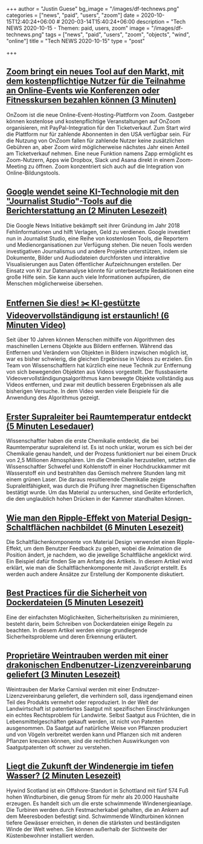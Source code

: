 +++
author = "Justin Guese"
bg_image = "/images/df-technews.png"
categories = ["news", "paid", "users", "zoom"]
date = 2020-10-15T12:40:24+06:00 # 2020-03-14T15:40:24+06:00
description = "Tech NEWS 2020-10-15 - Themen: paid, users, zoom"
image = "/images/df-technews.png"
tags = ["news", "paid", "users", "zoom", "objects", "wind", "online"]
title = "Tech NEWS 2020-10-15"
type = "post"

+++

## [Zoom bringt ein neues Tool auf den Markt, mit dem kostenpflichtige Nutzer für die Teilnahme an Online-Events wie Konferenzen oder Fitnesskursen bezahlen können (3 Minuten)](https://www.businessinsider.com/zoom-announces-new-online-event-platform-onzoom-third-party-apps-2020-10?op=1&scrolla=5eb6d68b7fedc32c19ef33b4/1/010001752bbbebc6-e25b615a-6bbf-4ad2-b0ef-db2166d38419-000000/5x25_eRSpHknT_SgkTZWsQf70hKBCToMjq-zvSxvAbw=163)

 OnZoom ist die neue Online-Event-Hosting-Plattform von Zoom. Gastgeber können kostenlose und kostenpflichtige Veranstaltungen auf OnZoom organisieren, mit PayPal-Integration für den Ticketverkauf. Zum Start wird die Plattform nur für zahlende Abonnenten in den USA verfügbar sein. Für die Nutzung von OnZoom fallen für zahlende Nutzer keine zusätzlichen Gebühren an, aber Zoom wird möglicherweise nächstes Jahr einen Anteil am Ticketverkauf nehmen. Eine neue Funktion namens Zapp ermöglicht es Zoom-Nutzern, Apps wie Dropbox, Slack und Asana direkt in einem Zoom-Meeting zu öffnen. Zoom konzentriert sich auch auf die Integration von Online-Bildungstools.

## [Google wendet seine KI-Technologie mit den "Journalist Studio"-Tools auf die Berichterstattung an (2 Minuten Lesezeit)](https://www.engadget.com/google-journalist-studio-pinpoint-110047367.html/1/010001752bbbebc6-e25b615a-6bbf-4ad2-b0ef-db2166d38419-000000/gFZb9OsfuEUgRMXEvmbrEr88CP6bHaLK3pGePTkAiws=163)

 Die Google News Initiative bekämpft seit ihrer Gründung im Jahr 2018 Fehlinformationen und hilft Verlagen, Geld zu verdienen. Google investiert nun in Journalist Studio, eine Reihe von kostenlosen Tools, die Reportern und Medienorganisationen zur Verfügung stehen. Die neuen Tools werden investigativen Journalismus und andere Projekte unterstützen, indem sie Dokumente, Bilder und Audiodateien durchforsten und interaktive Visualisierungen aus Daten öffentlicher Aufzeichnungen erstellen. Der Einsatz von KI zur Datenanalyse könnte für unterbesetzte Redaktionen eine große Hilfe sein. Sie kann auch viele Informationen aufspüren, die Menschen möglicherweise übersehen.

## [Entfernen Sie dies! ✂️ KI-gestützte Videovervollständigung ist erstaunlich! (6 Minuten Video)](https://www.youtube.com/watch?v=86QU7_SF16Q/1/010001752bbbebc6-e25b615a-6bbf-4ad2-b0ef-db2166d38419-000000/cMtjnEdU5p54u77hq58k_9aVHF3ynkEBCyAbYHrNYdM=163)

 Seit über 10 Jahren können Menschen mithilfe von Algorithmen des maschinellen Lernens Objekte aus Bildern entfernen. Während das Entfernen und Verändern von Objekten in Bildern inzwischen möglich ist, war es bisher schwierig, die gleichen Ergebnisse in Videos zu erzielen. Ein Team von Wissenschaftlern hat kürzlich eine neue Technik zur Entfernung von sich bewegenden Objekten aus Videos vorgestellt. Der flussbasierte Videovervollständigungsalgorithmus kann bewegte Objekte vollständig aus Videos entfernen, und zwar mit deutlich besseren Ergebnissen als alle bisherigen Versuche. In dem Video werden viele Beispiele für die Anwendung des Algorithmus gezeigt.

## [Erster Supraleiter bei Raumtemperatur entdeckt (5 Minuten Lesedauer)](https://arstechnica.com/science/2020/10/high-pressure-superconductors-reach-room-temperature//1/010001752bbbebc6-e25b615a-6bbf-4ad2-b0ef-db2166d38419-000000/xrWtEHZaNAzputiLB63g2xnpD1S0fpTulDDUyXdrHyg=163)

 Wissenschaftler haben die erste Chemikalie entdeckt, die bei Raumtemperatur supraleitend ist. Es ist noch unklar, worum es sich bei der Chemikalie genau handelt, und der Prozess funktioniert nur bei einem Druck von 2,5 Millionen Atmosphären. Um die Chemikalie herzustellen, setzten die Wissenschaftler Schwefel und Kohlenstoff in einer Hochdruckkammer mit Wasserstoff ein und bestrahlten das Gemisch mehrere Stunden lang mit einem grünen Laser. Die daraus resultierende Chemikalie zeigte Supraleitfähigkeit, was durch die Prüfung ihrer magnetischen Eigenschaften bestätigt wurde. Um das Material zu untersuchen, sind Geräte erforderlich, die den unglaublich hohen Drücken in der Kammer standhalten können.

## [Wie man den Ripple-Effekt von Material Design-Schaltflächen nachbildet (6 Minuten Lesezeit)](https://css-tricks.com/how-to-recreate-the-ripple-effect-of-material-design-buttons//1/010001752bbbebc6-e25b615a-6bbf-4ad2-b0ef-db2166d38419-000000/rN6K-Jq_zOXpoJEtdJ7NKMfEeoRZ5DDx8tddZ-LtCGE=163)

 Die Schaltflächenkomponente von Material Design verwendet einen Ripple-Effekt, um dem Benutzer Feedback zu geben, wobei die Animation die Position ändert, je nachdem, wo die jeweilige Schaltfläche angeklickt wird. Ein Beispiel dafür finden Sie am Anfang des Artikels. In diesem Artikel wird erklärt, wie man die Schaltflächenkomponente mit JavaScript erstellt. Es werden auch andere Ansätze zur Erstellung der Komponente diskutiert.

## [Best Practices für die Sicherheit von Dockerdateien (5 Minuten Lesezeit)](https://cloudberry.engineering/article/dockerfile-security-best-practices//1/010001752bbbebc6-e25b615a-6bbf-4ad2-b0ef-db2166d38419-000000/nMAUwl1fLDohSl6ABwhy0hYY94m7zbPTcgUlBXm0btw=163)

 Eine der einfachsten Möglichkeiten, Sicherheitsrisiken zu minimieren, besteht darin, beim Schreiben von Dockerdateien einige Regeln zu beachten. In diesem Artikel werden einige grundlegende Sicherheitsprobleme und deren Erkennung erläutert.

## [Proprietäre Weintrauben werden mit einer drakonischen Endbenutzer-Lizenzvereinbarung geliefert (3 Minuten Lesezeit)](https://www.vice.com/en/article/m7jm4y/proprietary-grapes-come-with-draconian-end-user-license-agreement/1/010001752bbbebc6-e25b615a-6bbf-4ad2-b0ef-db2166d38419-000000/N-o_XWqnYx9xIcfp9x-uRKTz2_o3iN5szOrq5SKnEAo=163)

 Weintrauben der Marke Carnival werden mit einer Endnutzer-Lizenzvereinbarung geliefert, die verhindern soll, dass irgendjemand einen Teil des Produkts vermehrt oder reproduziert. In der Welt der Landwirtschaft ist patentiertes Saatgut mit spezifischen Einschränkungen ein echtes Rechtsproblem für Landwirte. Selbst Saatgut aus Früchten, die in Lebensmittelgeschäften gekauft werden, ist nicht von Patenten ausgenommen. Da Saatgut auf natürliche Weise von Pflanzen produziert und von Vögeln verbreitet werden kann und Pflanzen sich mit anderen Pflanzen kreuzen können, sind die rechtlichen Auswirkungen von Saatgutpatenten oft schwer zu verstehen.

## [Liegt die Zukunft der Windenergie im tiefen Wasser? (2 Minuten Lesezeit)](https://www.bbc.com/future/article/20201013-is-wind-powers-future-in-deep-water/1/010001752bbbebc6-e25b615a-6bbf-4ad2-b0ef-db2166d38419-000000/3aly_qiTGpQNrtjopqR-4wjpUsr0MtoVJmU_AFEeJ-s=163)

 Hywind Scotland ist ein Offshore-Standort in Schottland mit fünf 574 Fuß hohen Windturbinen, die genug Strom für mehr als 20.000 Haushalte erzeugen. Es handelt sich um die erste schwimmende Windenergieanlage. Die Turbinen werden durch Festmacherkabel gehalten, die an Ankern auf dem Meeresboden befestigt sind. Schwimmende Windturbinen können tiefere Gewässer erreichen, in denen die stärksten und beständigsten Winde der Welt wehen. Sie können außerhalb der Sichtweite der Küstenbewohner installiert werden.

